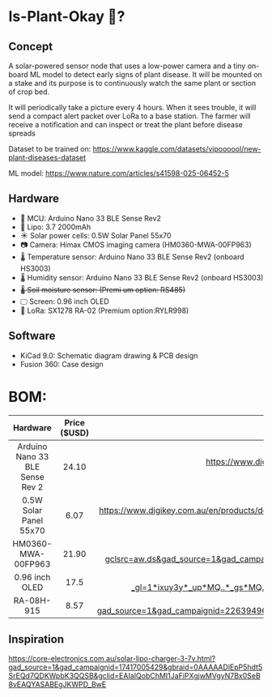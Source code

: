 # Is-Plant-Okay 🌱?
## Concept
A solar-powered sensor node that uses a low-power camera and a tiny on-board ML model to detect early signs of plant disease. It will be mounted on a stake and its purpose is to continuously watch the same plant or section of crop bed. 

It will periodically take a picture every 4 hours. When it sees trouble, it will send a compact alert packet over LoRa to a base station. The farmer will receive a notification and can inspect or treat the plant before disease spreads

Dataset to be trained on: https://www.kaggle.com/datasets/vipoooool/new-plant-diseases-dataset

ML model: https://www.nature.com/articles/s41598-025-06452-5

## Hardware
- 🧠 MCU: Arduino Nano 33 BLE Sense Rev2 
- 🔋 Lipo: 3.7 2000mAh
- ☀️ Solar power cells: 0.5W Solar Panel 55x70
- 📷 Camera: Himax CMOS imaging camera (HM0360-MWA-00FP963)
- 🌡️ Temperature sensor: Arduino Nano 33 BLE Sense Rev2 (onboard HS3003)
- 🌡️ Humidity sensor: Arduino Nano 33 BLE Sense Rev2 (onboard HS3003)
- ~~🌡️ Soil moisture sensor: (Premi um option: RS485)~~
- 🖵 Screen: 0.96 inch OLED 
- 📡 LoRa: SX1278 RA-02 (Premium option:RYLR998)

## Software
- KiCad 9.0: Schematic diagram drawing & PCB design
- Fusion 360: Case design

# BOM:
| Hardware | Price ($USD) | Link |
| :------: | :---: | :--: |
| Arduino Nano 33 BLE Sense Rev 2 | 24.10 | https://www.digikey.com.au/en/products/detail/arduino/ABX00072/22478341?gclsrc=aw.ds&gad_source=1&gad_campaignid=22234799474&gbraid=0AAAAADrbLli1mxSf0QBCTxaTjv1b-k3Pd&gclid=CjwKCAjwuePGBhBZEiwAIGCVSy8whzDUQ_wo1qGUCEm0Dx-AgmW5Zc68ZqZuL7PP94tv6sZ8y9AFChoCTpcQAvD_BwE
| 0.5W Solar Panel 55x70 | 6.07 | https://www.digikey.com.au/en/products/detail/seeed-technology-co-ltd/313070004/5488049?gad_source=1&gad_campaignid=22258692864&gbraid=0AAAAADrbLlhlBg2sAgWDGFOENqgOK8itr&gclid=CjwKCAjwuePGBhBZEiwAIGCVS1SN-ztdDNMpsNeNdLkv1kFB5a2T7XsfMUYFsP6d9YNnIU8SkSqs2BoCFH4QAvD_BwE&gclsrc=aw.ds
| HM0360-MWA-00FP963 | 21.90 | https://www.digikey.com.au/en/products/detail/himax/HM0360-MWA-00FP963/14109819?gclsrc=aw.ds&gad_source=1&gad_campaignid=17413568847&gbraid=0AAAAADrbLlgyMTv95JMcJ6yXuerrPbv47&gclid=CjwKCAjwuePGBhBZEiwAIGCVS2BsgGUcC6Mo7IUe90jY_B7H7qjMXdXwqIchrUhshmXNRlemCx0_sxoCaBcQAvD_BwE
| 0.96 inch OLED | 17.5 | https://www.digikey.com.au/en/products/detail/adafruit-industries-llc/326/5353680?_gl=1*ixuy3y*_up*MQ..*_gs*MQ..&gclid=CjwKCAjwuePGBhBZEiwAIGCVS_6qNiL20pIWCjoUAzeDZMzQYdD6bu159td3h1SL1S8D12IetnRgOxoCkrQQAvD_BwE&gclsrc=aw.ds&gbraid=0AAAAADrbLli8NEJd-KX5f1ZJapeneWWe3
| RA-08H-915 | 8.57 | https://www.digikey.com.au/en/products/detail/ai-thinker/RA-08H-915/16707735?gad_source=1&gad_campaignid=22639496806&gbraid=0AAAAADrbLlhmY8xnCCqB41RYChARVbrWO&gclid=CjwKCAjwuePGBhBZEiwAIGCVS5VgTjF6Pva9VdO0K95FJU2QNHNCBSVff3Mbs73edDpxMqlk5Dqt8hoC8MUQAvD_BwE&gclsrc=aw.ds

## Inspiration
https://core-electronics.com.au/solar-lipo-charger-3-7v.html?gad_source=1&gad_campaignid=17417005429&gbraid=0AAAAADlEpP5hdt5SrEQd7QDKWpbK3QQSB&gclid=EAIaIQobChMI1JaFiPXgjwMVgyN7Bx0SeB8vEAQYASABEgJKWPD_BwE